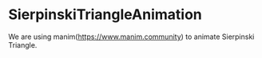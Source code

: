 # SierpinskiTriangleAnimation
We are using manim(https://www.manim.community) to animate Sierpinski Triangle.
